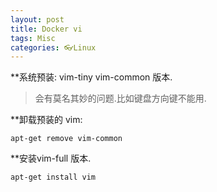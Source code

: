 ```yaml
---
layout: post
title: Docker vi
tags: Misc
categories: 👓Linux
---
```


**系统预装:
vim-tiny  vim-common 版本. 
> 会有莫名其妙的问题.比如键盘方向键不能用.

**卸载预装的 vim:

`apt-get remove vim-common`


**安装vim-full 版本.

`apt-get install vim`

